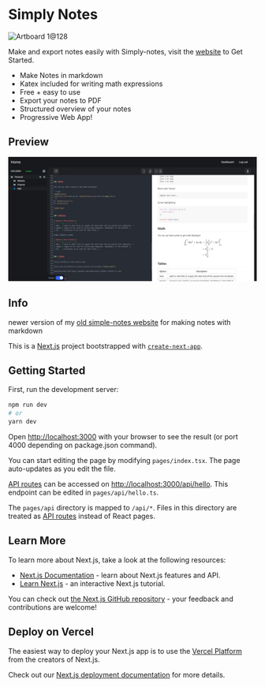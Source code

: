 # Simply Notes 
![Artboard 1@128](https://user-images.githubusercontent.com/43839798/149987223-c0418506-8a43-4119-9e59-f778a6debbac.png)

Make and export notes easily with Simply-notes, visit the [website](https://notes.casperswebsites.com) to Get Started.

- Make Notes in markdown
- Katex included for writing math expressions
- Free + easy to use
- Export your notes to PDF
- Structured overview of your notes
- Progressive Web App!


## Preview
![Simply Notes Edit View](https://raw.githubusercontent.com/Casper64/simply-products/master/assets/ss-editor.png)


## Info

newer version of my [old simple-notes website](https://github.com/Casper64/simply-notes/tree/simply-notes-legacy) for making notes with markdown

This is a [Next.js](https://nextjs.org/) project bootstrapped with [`create-next-app`](https://github.com/vercel/next.js/tree/canary/packages/create-next-app).


## Getting Started

First, run the development server:

```bash
npm run dev
# or
yarn dev
```

Open [http://localhost:3000](http://localhost:3000) with your browser to see the result (or port 4000 depending on package.json command).

You can start editing the page by modifying `pages/index.tsx`. The page auto-updates as you edit the file.

[API routes](https://nextjs.org/docs/api-routes/introduction) can be accessed on [http://localhost:3000/api/hello](http://localhost:3000/api/hello). This endpoint can be edited in `pages/api/hello.ts`.

The `pages/api` directory is mapped to `/api/*`. Files in this directory are treated as [API routes](https://nextjs.org/docs/api-routes/introduction) instead of React pages.

## Learn More

To learn more about Next.js, take a look at the following resources:

- [Next.js Documentation](https://nextjs.org/docs) - learn about Next.js features and API.
- [Learn Next.js](https://nextjs.org/learn) - an interactive Next.js tutorial.

You can check out [the Next.js GitHub repository](https://github.com/vercel/next.js/) - your feedback and contributions are welcome!

## Deploy on Vercel

The easiest way to deploy your Next.js app is to use the [Vercel Platform](https://vercel.com/new?utm_medium=default-template&filter=next.js&utm_source=create-next-app&utm_campaign=create-next-app-readme) from the creators of Next.js.

Check out our [Next.js deployment documentation](https://nextjs.org/docs/deployment) for more details.
